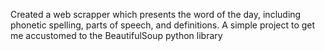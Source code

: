 Created a web scrapper which presents the word of the day, including phonetic spelling, parts of speech, and definitions.
A simple project to get me accustomed to the BeautifulSoup python library
